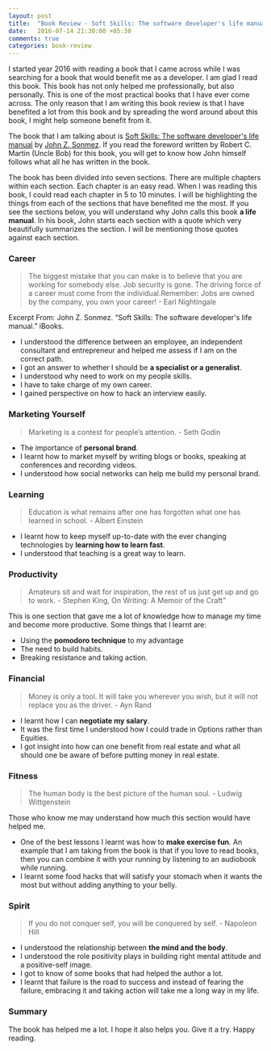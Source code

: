 ```yaml
---
layout: post
title:  "Book Review - Soft Skills: The software developer's life manual"
date:   2016-07-14 21:30:00 +05:30
comments: true
categories: book-review
---
```


I started year 2016 with reading a book that I came across while I was searching for a book that would benefit me 
as a developer. I am glad I read this book. This book has not only helped me professionally, but also personally. This 
is one of the most practical books that I have ever come across. The only reason that I am writing this book review is that 
I have benefited a lot from this book and by spreading the word around about this book, I might help someone benefit from it. 

The book that I am talking about is [Soft Skills: The software developer's life manual][book] by [John Z. Sonmez][john]. 
If you read the foreword written by Robert C. Martin (Uncle Bob) for this book, you will get to know how John
himself follows what all he has written in the book. 

The book has been divided into seven sections. There are multiple chapters within each section. Each chapter is an easy 
read. When I was reading this book, I could read each chapter in 5 to 10 minutes. I will be highlighting the things 
from each of the sections that have benefited me the most. If you see the sections below, you will understand why John calls 
this book **a life manual**. In his book, John starts each section with a quote which very beautifully summarizes the section. 
I will be mentioning those quotes against each section.

### Career
> The biggest mistake that you can make is to believe that you are working for somebody else. Job security is gone. 
> The driving force of a career must come from the individual.Remember: Jobs are owned by the company, 
> you own your career! - Earl Nightingale

Excerpt From: John Z. Sonmez. “Soft Skills: The software developer's life manual.” iBooks. 
- I understood the difference between an employee, an independent consultant and entrepreneur and helped me assess if I 
am on the correct path.
- I got an answer to whether I should be **a specialist or a generalist**.
- I understood why need to work on my people skills.
- I have to take charge of my own career.
- I gained perspective on how to hack an interview easily.

### Marketing Yourself
> Marketing is a contest for people’s attention. - Seth Godin

- The importance of **personal brand**.
- I learnt how to market myself by writing blogs or books, speaking at conferences and recording videos.
- I understood how social networks can help me build my personal brand.

### Learning
> Education is what remains after one has forgotten what one has learned in school. - Albert Einstein

- I learnt how to keep myself up-to-date with the ever changing technologies by **learning how to learn fast**. 
- I understood that teaching is a great way to learn.

### Productivity
> Amateurs sit and wait for inspiration, the rest of us just get up and go to work. - Stephen King, On 
> Writing: A Memoir of the Craft”

This is one section that gave me a lot of knowledge how to manage my time and become more productive. Some things 
that I learnt are:

- Using the **pomodoro technique** to my advantage
- The need to build habits.
- Breaking resistance and taking action.

### Financial
> Money is only a tool. It will take you wherever you wish, but it will not replace you as the driver. - Ayn Rand

- I learnt how I can **negotiate my salary**. 
- It was the first time I understood how I could trade in Options rather than Equities.
- I got insight into how can one benefit from real estate and what all should one be aware of before putting money in 
real estate.

### Fitness
> The human body is the best picture of the human soul. - Ludwig Wittgenstein

Those who know me may understand how much this section would have helped me. 
- One of the best lessons I learnt was how to **make exercise fun**. An example that I am taking from the book is that if you 
love to read books, then you can combine it with your running by listening to an audiobook while running. 
- I learnt some food hacks that will satisfy your stomach when it wants the most but without adding anything to your belly. 

### Spirit
> If you do not conquer self, you will be conquered by self. - Napoleon Hill

- I understood the relationship between **the mind and the body**. 
- I understood the role positivity plays in building right mental attitude and a positive-self image. 
- I got to know of some books that had helped the author a lot. 
- I learnt that failure is the road to success and instead of fearing the failure, embracing it and taking action will 
take me a long way in my life. 

### Summary
The book has helped me a lot. I hope it also helps you. Give it a try. Happy reading.

[book]: https://www.manning.com/books/soft-skills
[john]: https://simpleprogrammer.com/about-simple-programmer/
